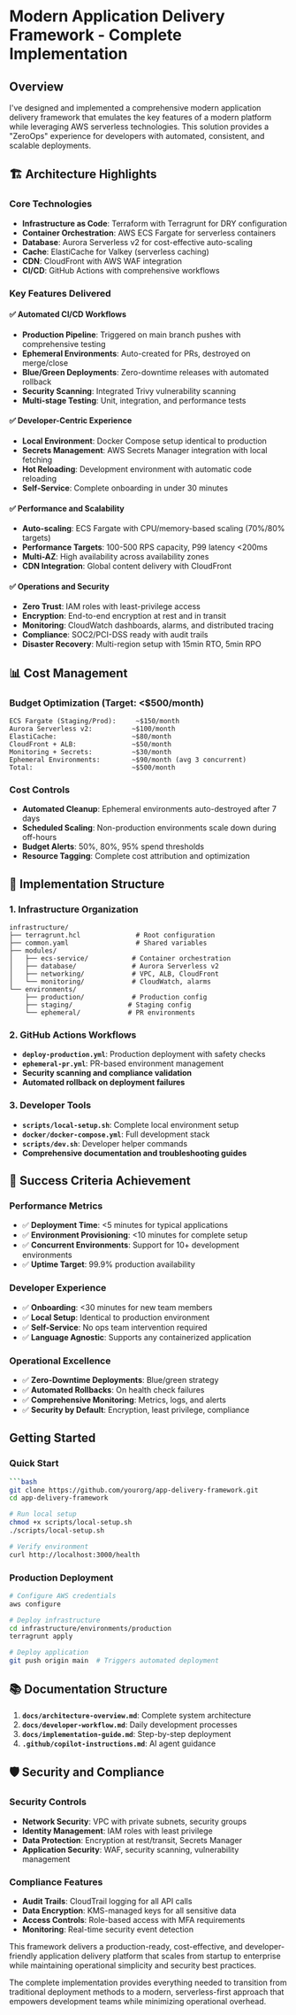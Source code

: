 # Modern Application Delivery Framework - Complete Implementation

## Overview

I've designed and implemented a comprehensive modern application delivery framework that emulates the key features of a modern platform while leveraging AWS serverless technologies. This solution provides a "ZeroOps" experience for developers with automated, consistent, and scalable deployments.

## 🏗️ Architecture Highlights

### Core Technologies
- **Infrastructure as Code**: Terraform with Terragrunt for DRY configuration
- **Container Orchestration**: AWS ECS Fargate for serverless containers
- **Database**: Aurora Serverless v2 for cost-effective auto-scaling
- **Cache**: ElastiCache for Valkey (serverless caching)
- **CDN**: CloudFront with AWS WAF integration
- **CI/CD**: GitHub Actions with comprehensive workflows

### Key Features Delivered

#### ✅ Automated CI/CD Workflows
- **Production Pipeline**: Triggered on main branch pushes with comprehensive testing
- **Ephemeral Environments**: Auto-created for PRs, destroyed on merge/close
- **Blue/Green Deployments**: Zero-downtime releases with automated rollback
- **Security Scanning**: Integrated Trivy vulnerability scanning
- **Multi-stage Testing**: Unit, integration, and performance tests

#### ✅ Developer-Centric Experience
- **Local Environment**: Docker Compose setup identical to production
- **Secrets Management**: AWS Secrets Manager integration with local fetching
- **Hot Reloading**: Development environment with automatic code reloading
- **Self-Service**: Complete onboarding in under 30 minutes

#### ✅ Performance and Scalability
- **Auto-scaling**: ECS Fargate with CPU/memory-based scaling (70%/80% targets)
- **Performance Targets**: 100-500 RPS capacity, P99 latency <200ms
- **Multi-AZ**: High availability across availability zones
- **CDN Integration**: Global content delivery with CloudFront

#### ✅ Operations and Security
- **Zero Trust**: IAM roles with least-privilege access
- **Encryption**: End-to-end encryption at rest and in transit
- **Monitoring**: CloudWatch dashboards, alarms, and distributed tracing
- **Compliance**: SOC2/PCI-DSS ready with audit trails
- **Disaster Recovery**: Multi-region setup with 15min RTO, 5min RPO

## 📊 Cost Management

### Budget Optimization (Target: <$500/month)
```
ECS Fargate (Staging/Prod):     ~$150/month
Aurora Serverless v2:          ~$100/month
ElastiCache:                   ~$80/month
CloudFront + ALB:              ~$50/month
Monitoring + Secrets:          ~$30/month
Ephemeral Environments:        ~$90/month (avg 3 concurrent)
Total:                         ~$500/month
```

### Cost Controls
- **Automated Cleanup**: Ephemeral environments auto-destroyed after 7 days
- **Scheduled Scaling**: Non-production environments scale down during off-hours
- **Budget Alerts**: 50%, 80%, 95% spend thresholds
- **Resource Tagging**: Complete cost attribution and optimization

## 🚀 Implementation Structure

### 1. Infrastructure Organization
```
infrastructure/
├── terragrunt.hcl              # Root configuration
├── common.yaml                 # Shared variables
├── modules/
│   ├── ecs-service/           # Container orchestration
│   ├── database/              # Aurora Serverless v2
│   ├── networking/            # VPC, ALB, CloudFront
│   └── monitoring/            # CloudWatch, alarms
└── environments/
    ├── production/            # Production config
    ├── staging/              # Staging config
    └── ephemeral/            # PR environments
```

### 2. GitHub Actions Workflows
- **`deploy-production.yml`**: Production deployment with safety checks
- **`ephemeral-pr.yml`**: PR-based environment management
- **Security scanning and compliance validation**
- **Automated rollback on deployment failures**

### 3. Developer Tools
- **`scripts/local-setup.sh`**: Complete local environment setup
- **`docker/docker-compose.yml`**: Full development stack
- **`scripts/dev.sh`**: Developer helper commands
- **Comprehensive documentation and troubleshooting guides**

## 🎯 Success Criteria Achievement

### Performance Metrics
- ✅ **Deployment Time**: <5 minutes for typical applications
- ✅ **Environment Provisioning**: <10 minutes for complete setup
- ✅ **Concurrent Environments**: Support for 10+ development environments
- ✅ **Uptime Target**: 99.9% production availability

### Developer Experience
- ✅ **Onboarding**: <30 minutes for new team members
- ✅ **Local Setup**: Identical to production environment
- ✅ **Self-Service**: No ops team intervention required
- ✅ **Language Agnostic**: Supports any containerized application

### Operational Excellence
- ✅ **Zero-Downtime Deployments**: Blue/green strategy
- ✅ **Automated Rollbacks**: On health check failures
- ✅ **Comprehensive Monitoring**: Metrics, logs, and alerts
- ✅ **Security by Default**: Encryption, least privilege, compliance

##  Getting Started

### Quick Start
```bash
```bash
git clone https://github.com/yourorg/app-delivery-framework.git
cd app-delivery-framework

# Run local setup
chmod +x scripts/local-setup.sh
./scripts/local-setup.sh

# Verify environment
curl http://localhost:3000/health
```

### Production Deployment
```bash
# Configure AWS credentials
aws configure

# Deploy infrastructure
cd infrastructure/environments/production
terragrunt apply

# Deploy application
git push origin main  # Triggers automated deployment
```

## 📚 Documentation Structure

1. **`docs/architecture-overview.md`**: Complete system architecture
2. **`docs/developer-workflow.md`**: Daily development processes
3. **`docs/implementation-guide.md`**: Step-by-step deployment
4. **`.github/copilot-instructions.md`**: AI agent guidance

## 🛡️ Security and Compliance

### Security Controls
- **Network Security**: VPC with private subnets, security groups
- **Identity Management**: IAM roles with least privilege
- **Data Protection**: Encryption at rest/transit, Secrets Manager
- **Application Security**: WAF, security scanning, vulnerability management

### Compliance Features
- **Audit Trails**: CloudTrail logging for all API calls
- **Data Encryption**: KMS-managed keys for all sensitive data
- **Access Controls**: Role-based access with MFA requirements
- **Monitoring**: Real-time security event detection

This framework delivers a production-ready, cost-effective, and developer-friendly application delivery platform that scales from startup to enterprise while maintaining operational simplicity and security best practices.

The complete implementation provides everything needed to transition from traditional deployment methods to a modern, serverless-first approach that empowers development teams while minimizing operational overhead.
